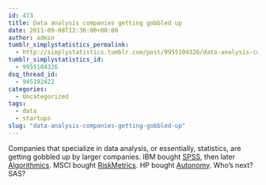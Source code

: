 ```yaml
---
id: 473
title: Data analysis companies getting gobbled up
date: 2011-09-08T12:36:00+00:00
author: admin
tumblr_simplystatistics_permalink:
  - http://simplystatistics.tumblr.com/post/9955104326/data-analysis-companies-getting-gobbled-up
tumblr_simplystatistics_id:
  - 9955104326
dsq_thread_id:
  - 945192422
categories:
  - Uncategorized
tags:
  - data
  - startups
slug: "data-analysis-companies-getting-gobbled-up"
---
```

Companies that specialize in data analysis, or essentially, statistics, are getting gobbled up by larger companies. IBM bought <a href="http://dealbook.nytimes.com/2009/07/28/ibm-to-pay-12-billion-for-software-maker/" target="_blank">SPSS</a>, then later <a href="http://dealbook.nytimes.com/2011/09/01/ibm-to-buy-algorithmics-for-387-million/" target="_blank">Algorithmics</a>. MSCI bought <a href="http://dealbook.nytimes.com/2010/03/01/msci-buys-riskmetrics-for-1-55-billion/" target="_blank">RiskMetrics</a>. HP bought <a href="http://dealbook.nytimes.com/2011/08/19/after-h-p-s-rich-offer-deal-making-spotlight-swings-to-data-analysis/" target="_blank">Autonomy</a>. Who&#8217;s next? SAS?
